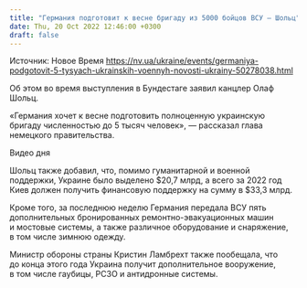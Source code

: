 ```yaml
---
title: "Германия подготовит к весне бригаду из 5000 бойцов ВСУ — Шольц"
date: Thu, 20 Oct 2022 12:46:00 +0300
draft: false
---
```

Источник: Новое Время https://nv.ua/ukraine/events/germaniya-podgotovit-5-tysyach-ukrainskih-voennyh-novosti-ukrainy-50278038.html


Об этом во время выступления в Бундестаге заявил канцлер Олаф Шольц.

«Германия хочет к весне подготовить полноценную украинскую бригаду численностью до 5 тысяч человек», — рассказал глава немецкого правительства.

 Видео дня   

Шольц также добавил, что, помимо гуманитарной и военной поддержки, Украине было выделено $20,7 млрд, а всего за 2022 год Киев должен получить финансовую поддержку на сумму в $33,3 млрд.

Кроме того, за последнюю неделю Германия передала ВСУ пять дополнительных бронированных ремонтно-эвакуационных машин и мостовые системы, а также различное оборудование и снаряжение, в том числе зимнюю одежду.

Министр обороны страны Кристин Ламбрехт также пообещала, что до конца этого года Украина получит дополнительное вооружение, в том числе гаубицы, РСЗО и антидронные системы.
